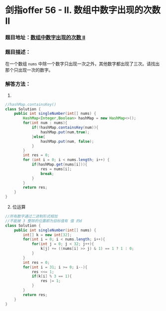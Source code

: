 # 剑指offer 56 - II. 数组中数字出现的次数 II



### 题目地址：[数组中数字出现的次数 II](https://leetcode-cn.com/problems/shu-zu-zhong-shu-zi-chu-xian-de-ci-shu-ii-lcof/)



### 题目描述：

在一个数组 `nums` 中除一个数字只出现一次之外，其他数字都出现了三次。请找出那个只出现一次的数字。



### 解答方法：

1. 

```java
//hashMap.containsKey()
class Solution {
    public int singleNumber(int[] nums) {
        HashMap<Integer,Boolean> hashMap = new HashMap<>();
        for(int num : nums){
            if(!hashMap.containsKey(num)){
                hashMap.put(num,true);
            }else{
                hashMap.put(num, false);
            }
        }
        int res = 0;
        for (int i = 0; i < nums.length; i++) {
            if(hashMap.get(nums[i])){
                res = nums[i];
                break;
            }
        }
        return res;
    }
}
```



2. 位运算


```java
//所有数字通过二进制形式相加
//不能被 3 整除的位置即为目标值有 值 的d
class Solution {
    public int singleNumber(int[] nums) {
        int[] k = new int[32];
        for(int i = 0; i < nums.length; i++){
            for(int j = 0; j < 32; j++){
                k[j] += ((nums[i] >> j) & 1) == 1 ? 1 : 0;
            }
        }
        int res = 0;
        for(int i = 31; i >= 0; i--){
            res <<= 1;
            if(k[i] % 3 == 1){
                res |= 1;
            } 
        }
        return res;
    }
}
```



